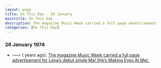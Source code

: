 ```yaml
---
layout: page
title: On This Day - 26 January
maintitle: On This Day
description: The magazine Music Week carried a full page advertisement for Lena’s debut single Ma! (He’s Making Eyes At Me).
categories: [On This Day]
---
```


### 26 January 1974
* —— (<span id="age1"></span> years ago). [The magazine Music Week carried a full page advertisement for Lena’s debut single Ma! (He’s Making Eyes At Me).](/magazines/1974/01/26/music-week.html)

<!-- Script for calculating number of years ago -->
<script>
var dob = '19740126';
var year = Number(dob.substr(0, 4));
var month = Number(dob.substr(4, 2)) - 1;
var day = Number(dob.substr(6, 2));
var today = new Date();
var age1 = today.getFullYear() - year;
if (today.getMonth() < month || (today.getMonth() == month && today.getDate() < day)) {
  age1--;
}
document.getElementById("age1").innerHTML=age1;
</script>

